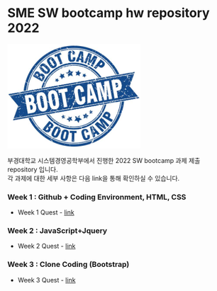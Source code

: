 # SME SW bootcamp hw repository 2022

<img src="bootcamp.jpg" width="300px">

부경대학교 시스템경영공학부에서 진행한 2022 SW bootcamp 과제 제출 repository 입니다.    
각 과제에 대한 세부 사항은 다음 link을 통해 확인하실 수 있습니다.

### Week 1 : Github + Coding Environment, HTML, CSS
- Week 1 Quest - [link](https://github.com/oooihmm/sme-swbootcamp-hw-repository/tree/main/week-1-quest/realsunchoi)
### Week 2 : JavaScript+Jquery
- Week 2 Quest - [link](https://github.com/oooihmm/sme-swbootcamp-hw-repository/tree/main/week-2-quest/realsunchoi)

### Week 3 : Clone Coding (Bootstrap) 
- Week 3 Quest - [link](https://github.com/oooihmm/sme-swbootcamp-hw-repository/tree/main/week-3-quest/realsunchoi)